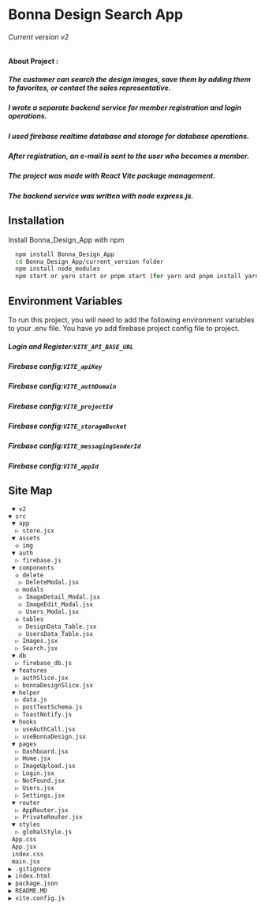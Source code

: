 # Bonna Design Search App

###### Current version v2
#### About Project : 
##### The customer can search the design images, save them by adding them to favorites, or contact the sales representative.
##### I wrote a separate backend service for member registration and login operations.
##### I used firebase realtime database and storage for database operations.
##### After registration, an e-mail is sent to the user who becomes a member.
##### The project was made with React Vite package management.
##### The backend service was written with node express.js.


## Installation

Install Bonna_Design_App with npm

```bash
  npm install Bonna_Design_App
  cd Bonna_Design_App/current_version folder
  npm install node_modules
  npm start or yarn start or pnpm start (for yarn and pnpm install yarn and pnpm package )
```


## Environment Variables

To run this project, you will need to add the following environment variables to your .env file.
You have yo add firebase project config file to project.

##### Login and Register:`VITE_API_BASE_URL`
##### Firebase config:`VITE_apiKey`
##### Firebase config:`VITE_authDomain`
##### Firebase config:`VITE_projectId`
##### Firebase config:`VITE_storageBucket`
##### Firebase config:`VITE_messagingSenderId`
##### Firebase config:`VITE_appId`


## Site Map

```bash
 ▼ v2
▼ src
 ▼ app
  ▷ store.jsx
 ▼ assets
  ◇ img
 ▼ auth
  ▷ firebase.js
 ▼ components
  ◇ delete
   ▷ DeleteModal.jsx
  ◇ modals
   ▷ ImageDetail_Modal.jsx
   ▷ ImageEdit_Modal.jsx
   ▷ Users_Modal.jsx
  ◇ tables
   ▷ DesignData_Table.jsx
   ▷ UsersData_Table.jsx
  ▷ Images.jsx
  ▷ Search.jsx
 ▼ db
  ▷ firebase_db.js
 ▼ features
  ▷ authSlice.jsx
  ▷ bonnaDesignSlice.jsx
 ▼ helper
  ▷ data.js
  ▷ postTextSchema.js
  ▷ ToastNotify.js
 ▼ hooks
  ▷ useAuthCall.jsx
  ▷ useBonnaDesign.jsx
 ▼ pages
  ▷ Dashboard.jsx
  ▷ Home.jsx
  ▷ ImageUpload.jsx
  ▷ Login.jsx
  ▷ NotFound.jsx
  ▷ Users.jsx
  ▷ Settings.jsx
 ▼ router
  ▷ AppRouter.jsx
  ▷ PrivateRouter.jsx
 ▼ styles
  ▷ globalStyle.js
 App.css
 App.jsx
 index.css
 main.jsx
▶︎ .gitignore
▶︎ index.html
▶︎ package.json
▶︎ README.MD
▶︎ vite.config.js
```

